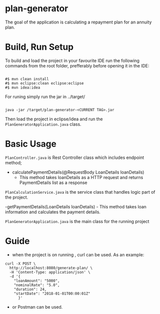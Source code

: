  # plan-generator
  The goal of the application is calculating a repayment plan for an annuity plan.
  
  # Build, Run Setup

To build and load the project in your favourite IDE run the following commands from the root folder, prefferably before opening it in the IDE: 

```

#$ mvn clean install
#$ mvn eclipse:clean eclipse:eclipse
#$ mvn idea:idea
```



For runing simply run the jar in ../target/

```

java -jar /target/plan-generator-<CURRENT TAG>.jar
```


Then load the project in eclipse/idea and run the `PlanGeneratorApplication.java` class.


  # Basic Usage
  `PlanController.java` is Rest Controller class which includes endpoint method;

  - calculatePaymentDetails(@RequestBody LoanDetails loanDetails) 
    - This method takes loanDetails as a HTTP request and returns PaymentDetails list as a response

  `PlanCalculationService.java` is the service class that handles logic part of the project.

  -getPaymentDetails(LoanDetails loanDetails)
    - This method takes loan information and calculates the payment details.

  `PlanGeneratorApplication.java` is the main class for the running project

# Guide
- when the project is on running , curl can be used. As an example:

```
curl -X POST \
  http://localhost:8080/generate-plan/ \
  -H 'Content-Type: application/json' \
  -d '{
	"loanAmount": "5000",
	"nominalRate": "5.0",
	"duration": 24,
	"startDate": "2018-01-01T00:00:01Z"
      }'

```

- or Postman can be used.
